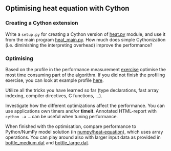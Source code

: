<!--
SPDX-FileCopyrightText: 2019 CSC - IT Center for Science Ltd. <www.csc.fi>

SPDX-License-Identifier: CC-BY-NC-SA-4.0
-->

## Optimising heat equation with Cython

### Creating a Cython extension

Write a `setup.py` for creating a Cython version of [heat.py](heat.py)
module, and use it from the main program [heat_main.py](heat_main.py).
How much does simple Cythonization (i.e. diminishing the interpreting
overhead) improve the performance?

### Optimising

Based on the profile in the performance measurement
[exercise](../../performance/cprofile) optimise the most time
consuming part of the algorithm. If you did not finish the profiling
exercise, you can look at example profile [here](profile.md). 

Utilize all the tricks you have learned so far (type declarations,
fast array indexing, compiler directives, C functions, ...).

Investigate how the different optimizations affect the performance. You
can use applications own timers and/or **timeit**. Annotated HTML-report with
`cython -a …` can be useful when tuning performance.

When finished with the optimisation, compare performance to
Python/NumPy model solution (in
[numpy/heat-equation](../../numpy/heat-equation)), which uses array 
operations. You can play around also with larger input data as provided in
[bottle_medium.dat](bottle_medium.dat) and [bottle_large.dat](bottle_large.dat).

